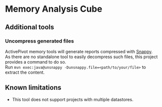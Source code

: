 Memory Analysis Cube
==============

Additional tools
-----

### Uncompress generated files

ActivePivot memory tools will generate reports compressed with [Snappy](https://google.github.io/snappy/). As there are no standalone tool
to easily decompress such files, this project provides a command to do so.  
Run `mvn exec:java@unsnappy -Dunsnappy.file=<path/to/your/file>` to extract the content.

Known limitations
-----

 * This tool does not support projects with multiple datastores.
